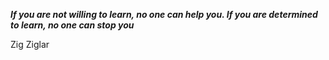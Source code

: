 ***If you are not willing to learn, no one can help you.
If you are determined to learn, no one can stop you***

Zig Ziglar
